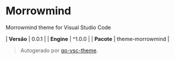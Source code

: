 # Morrowmind

Morrowmind theme for Visual Studio Code

| **Versão** | 0.0.1 |
| **Engine** | ^1.0.0 |
| **Pacote** | theme-morrowmind |

> Autogerado por [go-vsc-theme](https://github.com/natalbu/go-vsc-theme).
